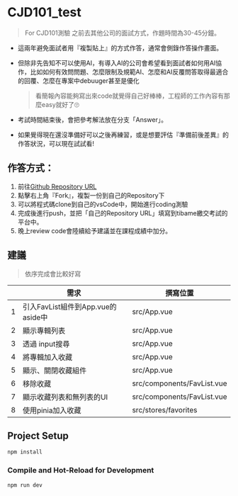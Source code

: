 # CJD101_test
> For CJD101測驗
> 之前去其他公司的面試方式，作題時間為30-45分鐘。

- 這兩年避免面試者用『複製貼上』的方式作答，通常會側錄作答操作畫面。
- 但除非先告知不可以使用AI，有導入AI的公司會希望看到面試者如何用AI協作，比如如何有效問問題、怎麼限制及規範AI、怎麼和AI反覆問答取得最適合的回覆、怎麼在專案中debuuger甚至是優化
  > 看簡報內容能夠寫出來code就覺得自己好棒棒，工程師的工作內容有那麼easy就好了🙄

- 考試時間結束後，會把參考解法放在分支「Answer」。
- 如果覺得現在還沒準備好可以之後再練習，或是想要評估『準備前後差異』的作答狀況，可以現在試試看!



## 作答方式：

1. 前往[Github Repository URL](https://github.com/ingridkao/2025_vue3_test)
2. 點擊右上角『Fork』，複製一份到自己的Repository下
3. 可以將程式碼clone到自己的vsCode中，開始進行coding測驗
4. 完成後進行push，並把「自己的Repository URL」填寫到tibame繳交考試的平台中。
6. 晚上review code會陸續給予建議並在課程成績中加分。



## 建議

> 依序完成會比較好寫

|   | 需求                            | 撰寫位置                     |
| - | ------------------------------ | --------------------------- |
| 1 | 引入FavList組件到App.vue的aside中 | src/App.vue                 |
| 2 | 顯示專輯列表                      | src/App.vue                 |
| 3 | 透過 input搜尋                   | src/App.vue                 |
| 4 | 將專輯加入收藏                    | src/App.vue                 |
| 5 | 顯示、關閉收藏組件                 | src/App.vue                 |
| 6 | 移除收藏                         | src/components/FavList.vue |
| 7 | 顯示收藏列表和無列表的UI            | src/components/FavList.vue |
| 8 | 使用pinia加入收藏                 | src/stores/favorites       |




## Project Setup

```sh
npm install
```

### Compile and Hot-Reload for Development

```sh
npm run dev
```

